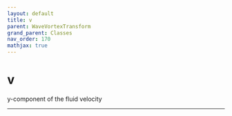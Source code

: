 ```yaml
---
layout: default
title: v
parent: WaveVortexTransform
grand_parent: Classes
nav_order: 170
mathjax: true
---
```


#  v

y-component of the fluid velocity


---

